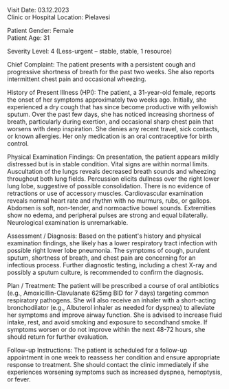 Visit Date: 03.12.2023  
Clinic or Hospital Location: Pielavesi  

Patient Gender: Female  
Patient Age: 31  

Severity Level: 4 (Less-urgent – stable, stable, 1 resource)

Chief Complaint: The patient presents with a persistent cough and progressive shortness of breath for the past two weeks. She also reports intermittent chest pain and occasional wheezing.

History of Present Illness (HPI): The patient, a 31-year-old female, reports the onset of her symptoms approximately two weeks ago. Initially, she experienced a dry cough that has since become productive with yellowish sputum. Over the past few days, she has noticed increasing shortness of breath, particularly during exertion, and occasional sharp chest pain that worsens with deep inspiration. She denies any recent travel, sick contacts, or known allergies. Her only medication is an oral contraceptive for birth control.

Physical Examination Findings: On presentation, the patient appears mildly distressed but is in stable condition. Vital signs are within normal limits. Auscultation of the lungs reveals decreased breath sounds and wheezing throughout both lung fields. Percussion elicits dullness over the right lower lung lobe, suggestive of possible consolidation. There is no evidence of retractions or use of accessory muscles. Cardiovascular examination reveals normal heart rate and rhythm with no murmurs, rubs, or gallops. Abdomen is soft, non-tender, and normoactive bowel sounds. Extremities show no edema, and peripheral pulses are strong and equal bilaterally. Neurological examination is unremarkable.

Assessment / Diagnosis: Based on the patient's history and physical examination findings, she likely has a lower respiratory tract infection with possible right lower lobe pneumonia. The symptoms of cough, purulent sputum, shortness of breath, and chest pain are concerning for an infectious process. Further diagnostic testing, including a chest X-ray and possibly a sputum culture, is recommended to confirm the diagnosis.

Plan / Treatment: The patient will be prescribed a course of oral antibiotics (e.g., Amoxicillin-Clavulanate 625mg BID for 7 days) targeting common respiratory pathogens. She will also receive an inhaler with a short-acting bronchodilator (e.g., Albuterol inhaler as needed for dyspnea) to alleviate her symptoms and improve airway function. She is advised to increase fluid intake, rest, and avoid smoking and exposure to secondhand smoke. If symptoms worsen or do not improve within the next 48-72 hours, she should return for further evaluation.

Follow-up Instructions: The patient is scheduled for a follow-up appointment in one week to reassess her condition and ensure appropriate response to treatment. She should contact the clinic immediately if she experiences worsening symptoms such as increased dyspnea, hemoptysis, or fever.